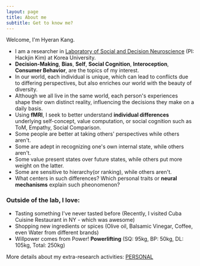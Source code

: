 ```yaml
---
layout: page
title: About me
subtitle: Get to know me?
---
```


Welcome, I'm Hyeran Kang. 

- I am a researcher in [Laboratory of Social and Decision Neuroscience](http://socialdecisionneurosciencelab.org/) (PI: Hackjin Kim) at Korea University.
- **Decision-Making**, **Bias**, **Self**, **Social Cognition**, **Interoception**, **Consumer Behavior**, are the topics of my interest.
- In our world, each individual is unique, which can lead to conflicts due to differing perspectives, but also enriches our world with the beauty of diversity. 
- Although we all live in the same world, each person's experiences shape their own distinct reality, influencing the decisions they make on a daily basis.
- Using **fMRI**, I seek to better understand **individual differences** underlying self-concept, value computation, or social cognition such as ToM, Empathy, Social Comparison.
- Some people are better at taking others' perspectives while others  aren't.
- Some are adept in recognizing one's own internal state, while others aren't.
- Some value present states over future states, while others put more weight on the latter.
- Some are sensitive to hierarchy(or ranking), while others aren't.
- What centers in such differences? Which personal traits or **neural mechanisms** explain such pheonomenon?


### Outside of the lab, I love:
- Tasting something I've never tasted before (Recently, I visited Cuba Cuisine Restaurant in NY - which was awesome)
- Shopping new ingredients or spices (Olive oil, Balsamic Vinegar, Coffee, even Water from different brands)
- Willpower comes from Power! **Powerlifting** (SQ: 95kg, BP: 50kg, DL: 105kg, Total: 250kg) 

More details about my extra-research activities: <a href="../pages/personal">PERSONAL</a>
